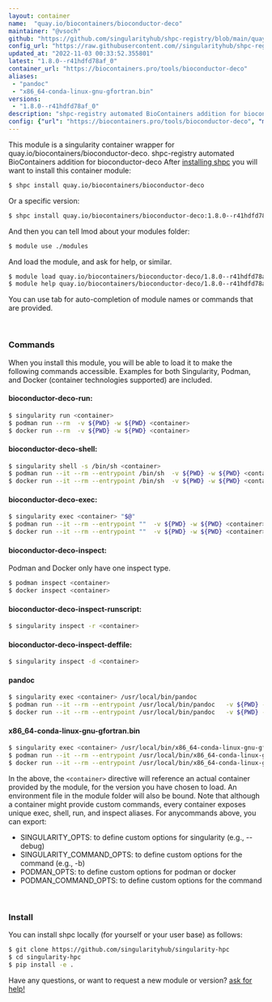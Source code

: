 ```yaml
---
layout: container
name:  "quay.io/biocontainers/bioconductor-deco"
maintainer: "@vsoch"
github: "https://github.com/singularityhub/shpc-registry/blob/main/quay.io/biocontainers/bioconductor-deco/container.yaml"
config_url: "https://raw.githubusercontent.com//singularityhub/shpc-registry/main/quay.io/biocontainers/bioconductor-deco/container.yaml"
updated_at: "2022-11-03 00:33:52.355801"
latest: "1.8.0--r41hdfd78af_0"
container_url: "https://biocontainers.pro/tools/bioconductor-deco"
aliases:
 - "pandoc"
 - "x86_64-conda-linux-gnu-gfortran.bin"
versions:
 - "1.8.0--r41hdfd78af_0"
description: "shpc-registry automated BioContainers addition for bioconductor-deco"
config: {"url": "https://biocontainers.pro/tools/bioconductor-deco", "maintainer": "@vsoch", "description": "shpc-registry automated BioContainers addition for bioconductor-deco", "latest": {"1.8.0--r41hdfd78af_0": "sha256:12dcecf0be3e64ec952031bd0c45e1aa386cb879d76b3597045d1669c274279a"}, "tags": {"1.8.0--r41hdfd78af_0": "sha256:12dcecf0be3e64ec952031bd0c45e1aa386cb879d76b3597045d1669c274279a"}, "docker": "quay.io/biocontainers/bioconductor-deco", "aliases": {"pandoc": "/usr/local/bin/pandoc", "x86_64-conda-linux-gnu-gfortran.bin": "/usr/local/bin/x86_64-conda-linux-gnu-gfortran.bin"}}
---
```


This module is a singularity container wrapper for quay.io/biocontainers/bioconductor-deco.
shpc-registry automated BioContainers addition for bioconductor-deco
After [installing shpc](#install) you will want to install this container module:


```bash
$ shpc install quay.io/biocontainers/bioconductor-deco
```

Or a specific version:

```bash
$ shpc install quay.io/biocontainers/bioconductor-deco:1.8.0--r41hdfd78af_0
```

And then you can tell lmod about your modules folder:

```bash
$ module use ./modules
```

And load the module, and ask for help, or similar.

```bash
$ module load quay.io/biocontainers/bioconductor-deco/1.8.0--r41hdfd78af_0
$ module help quay.io/biocontainers/bioconductor-deco/1.8.0--r41hdfd78af_0
```

You can use tab for auto-completion of module names or commands that are provided.

<br>

### Commands

When you install this module, you will be able to load it to make the following commands accessible.
Examples for both Singularity, Podman, and Docker (container technologies supported) are included.

#### bioconductor-deco-run:

```bash
$ singularity run <container>
$ podman run --rm  -v ${PWD} -w ${PWD} <container>
$ docker run --rm  -v ${PWD} -w ${PWD} <container>
```

#### bioconductor-deco-shell:

```bash
$ singularity shell -s /bin/sh <container>
$ podman run --it --rm --entrypoint /bin/sh  -v ${PWD} -w ${PWD} <container>
$ docker run --it --rm --entrypoint /bin/sh  -v ${PWD} -w ${PWD} <container>
```

#### bioconductor-deco-exec:

```bash
$ singularity exec <container> "$@"
$ podman run --it --rm --entrypoint ""  -v ${PWD} -w ${PWD} <container> "$@"
$ docker run --it --rm --entrypoint ""  -v ${PWD} -w ${PWD} <container> "$@"
```

#### bioconductor-deco-inspect:

Podman and Docker only have one inspect type.

```bash
$ podman inspect <container>
$ docker inspect <container>
```

#### bioconductor-deco-inspect-runscript:

```bash
$ singularity inspect -r <container>
```

#### bioconductor-deco-inspect-deffile:

```bash
$ singularity inspect -d <container>
```


#### pandoc

```bash
$ singularity exec <container> /usr/local/bin/pandoc
$ podman run --it --rm --entrypoint /usr/local/bin/pandoc   -v ${PWD} -w ${PWD} <container> -c " $@"
$ docker run --it --rm --entrypoint /usr/local/bin/pandoc   -v ${PWD} -w ${PWD} <container> -c " $@"
```


#### x86_64-conda-linux-gnu-gfortran.bin

```bash
$ singularity exec <container> /usr/local/bin/x86_64-conda-linux-gnu-gfortran.bin
$ podman run --it --rm --entrypoint /usr/local/bin/x86_64-conda-linux-gnu-gfortran.bin   -v ${PWD} -w ${PWD} <container> -c " $@"
$ docker run --it --rm --entrypoint /usr/local/bin/x86_64-conda-linux-gnu-gfortran.bin   -v ${PWD} -w ${PWD} <container> -c " $@"
```



In the above, the `<container>` directive will reference an actual container provided
by the module, for the version you have chosen to load. An environment file in the
module folder will also be bound. Note that although a container
might provide custom commands, every container exposes unique exec, shell, run, and
inspect aliases. For anycommands above, you can export:

 - SINGULARITY_OPTS: to define custom options for singularity (e.g., --debug)
 - SINGULARITY_COMMAND_OPTS: to define custom options for the command (e.g., -b)
 - PODMAN_OPTS: to define custom options for podman or docker
 - PODMAN_COMMAND_OPTS: to define custom options for the command

<br>

### Install

You can install shpc locally (for yourself or your user base) as follows:

```bash
$ git clone https://github.com/singularityhub/singularity-hpc
$ cd singularity-hpc
$ pip install -e .
```

Have any questions, or want to request a new module or version? [ask for help!](https://github.com/singularityhub/singularity-hpc/issues)